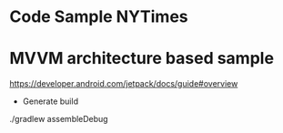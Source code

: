 # Code Sample NYTimes
# MVVM architecture based sample
https://developer.android.com/jetpack/docs/guide#overview

- Generate build

./gradlew assembleDebug
